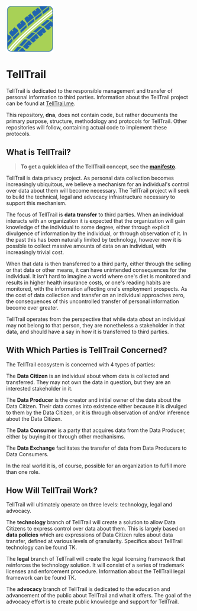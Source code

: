 ![TellTrail Icon](telltrail-icon.png)

# TellTrail

TellTrail is dedicated to the responsible management and transfer of personal information to third parties.  Information about the TellTrail project can be found at [TellTrail.me](http://telltrail.me/).

This repository, **dna**, does not contain code, but rather documents the primary purpose, structure, methodology and protocols for TellTrail.  Other repositories will follow, containing actual code to implement these protocols.

## What is TellTrail?

> **To get a quick idea of the TellTrail concept, see the [manifesto](MANIFESTO.md).**

TellTrail is data privacy project. As personal data collection becomes increasingly ubiquitous, we believe a mechanism for an individual's control over data about them will become necessary.  The TellTrail project will seek to build the technical, legal and advocacy infrastructure necessary to support this mechanism.

The focus of TellTrail is **data transfer** to third parties. When an individual interacts with an organization it is expected that the organization will gain knowledge of the individual to some degree, either through explicit divulgence of information by the individual, or through observation of it. In the past this has been naturally limited by technology, however now it is possible to collect massive amounts of data on an individual, with increasingly trivial cost.

When that data is then transferred to a third party, either through the selling or that data or other means, it can have unintended consequences for the individual. It isn't hard to imagine a world where one's diet is monitored and results in higher health insurance costs, or one's reading habits are monitored, with the information affecting one's employment prospects. As the cost of data collection and transfer on an individual approaches zero, the consequences of this uncontrolled transfer of personal information become ever greater.

TellTrail operates from the perspective that while data *about* an individual may not belong to that person, they are nonetheless a stakeholder in that data, and should have a say in how it is transferred to third parties.

## With Which Parties is TellTrail Concerned?

The TellTrail ecosystem is concerned with 4 types of parties:

The **Data Citizen** is an individual about whom data is collected and transferred.  They may not own the data in question, but they are an interested stakeholder in it.

The **Data Producer** is the creator and initial owner of the data about the Data Citizen.  Their data comes into existence either because it is divulged to them by the Data Citizen, or it is through observation of and/or inference about the Data Citizen.

The **Data Consumer** is a party that acquires data from the Data Producer, either by buying it or through other mechanisms.

The **Data Exchange** facilitates the transfer of data from Data Producers to Data Consumers.

In the real world it is, of course, possible for an organization to fulfill more than one role.

## How Will TellTrail Work?

TellTrail will ultimately operate on three levels: technology, legal and advocacy.

The **technology** branch of TellTrail will create a solution to allow Data Citizens to express control over data about them.  This is largely based on **data policies** which are expressions of Data Citizen rules about data transfer, defined at various levels of granularity.  Specifics about TellTrail technology can be found TK.

The **legal** branch of TellTrail will create the legal licensing framework that reinforces the technology solution. It will consist of a series of trademark licenses and enforcement procedure.  Information about the TellTrail legal framework can be found TK.

The **advocacy** branch of TellTrail is dedicated to the education and advancement of the public about TellTrail and what it offers.  The goal of the advocacy effort is to create public knowledge and support for TellTrail.
